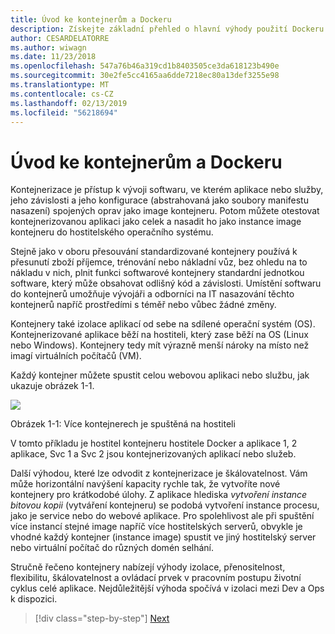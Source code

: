 ```yaml
---
title: Úvod ke kontejnerům a Dockeru
description: Získejte základní přehled o hlavní výhody použití Dockeru.
author: CESARDELATORRE
ms.author: wiwagn
ms.date: 11/23/2018
ms.openlocfilehash: 547a76b46a319cd1b8403505ce3da618123b490e
ms.sourcegitcommit: 30e2fe5cc4165aa6dde7218ec80a13def3255e98
ms.translationtype: MT
ms.contentlocale: cs-CZ
ms.lasthandoff: 02/13/2019
ms.locfileid: "56218694"
---
```

# <a name="introduction-to-containers-and-docker"></a>Úvod ke kontejnerům a Dockeru

Kontejnerizace je přístup k vývoji softwaru, ve kterém aplikace nebo služby, jeho závislosti a jeho konfigurace (abstrahovaná jako soubory manifestu nasazení) spojených oprav jako image kontejneru. Potom můžete otestovat kontejnerizovanou aplikaci jako celek a nasadit ho jako instance image kontejneru do hostitelského operačního systému.

Stejně jako v oboru přesouvání standardizované kontejnery používá k přesunutí zboží příjemce, trénování nebo nákladní vůz, bez ohledu na to nákladu v nich, plnit funkci softwarové kontejnery standardní jednotkou software, který může obsahovat odlišný kód a závislosti. Umístění softwaru do kontejnerů umožňuje vývojáři a odborníci na IT nasazování těchto kontejnerů napříč prostředími s téměř nebo vůbec žádné změny.

Kontejnery také izolace aplikací od sebe na sdílené operační systém (OS). Kontejnerizované aplikace běží na hostiteli, který zase běží na OS (Linux nebo Windows). Kontejnery tedy mít výrazně menší nároky na místo než imagí virtuálních počítačů (VM).

Každý kontejner můžete spustit celou webovou aplikaci nebo službu, jak ukazuje obrázek 1-1.

![](./media/image1.png)

Obrázek 1-1: Více kontejnerech je spuštěná na hostiteli

V tomto příkladu je hostitel kontejneru hostitele Docker a aplikace 1, 2 aplikace, Svc 1 a Svc 2 jsou kontejnerizovaných aplikací nebo služeb.

Další výhodou, které lze odvodit z kontejnerizace je škálovatelnost. Vám může horizontální navýšení kapacity rychle tak, že vytvoříte nové kontejnery pro krátkodobé úlohy. Z aplikace hlediska *vytvoření instance bitovou kopii* (vytváření kontejneru) se podobá vytvoření instance procesu, jako je service nebo do webové aplikace. Pro spolehlivost ale při spuštění více instancí stejné image napříč více hostitelských serverů, obvykle je vhodné každý kontejner (instance image) spustit ve jiný hostitelský server nebo virtuální počítač do různých domén selhání.

Stručně řečeno kontejnery nabízejí výhody izolace, přenositelnost, flexibilitu, škálovatelnost a ovládací prvek v pracovním postupu životní cyklus celé aplikace. Nejdůležitější výhoda spočívá v izolaci mezi Dev a Ops k dispozici.

>[!div class="step-by-step"]
>[Next](what-is-docker.md)